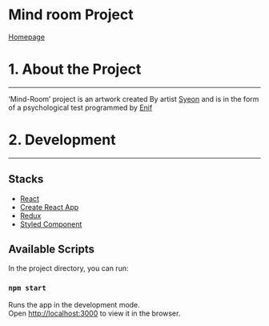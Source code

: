 Mind room Project
==========================
[Homepage](https://mind-room.syeon.studio/)


# 1. About the Project
-----------------------------
‘Mind-Room’ project is an artwork created By artist [Syeon](https://www.instagram.com/syeon.artist/) and is in the form of a psychological test programmed by [Enif]("https://github.com/KYJ-Enif)



# 2. Development
-----------------------------
## Stacks
* [React](https://reactjs.org/)
* [Create React App](https://github.com/facebook/create-react-app)
* [Redux](https://redux.js.org/)
* [Styled Component](https://styled-components.com/)

## Available Scripts

In the project directory, you can run:

### `npm start`

Runs the app in the development mode.\
Open [http://localhost:3000](http://localhost:3000) to view it in the browser.
